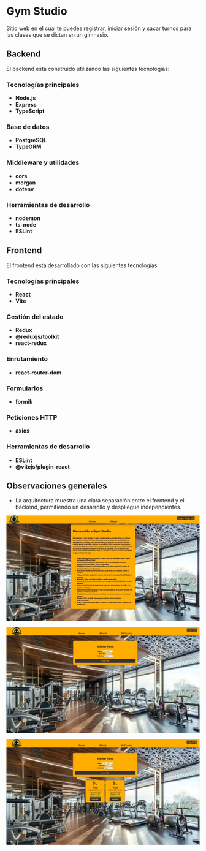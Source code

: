 # **Gym Studio**

Sitio web en el cual te puedes registrar, iniciar sesión y sacar turnos para las clases que se dictan en un gimnasio.

## Backend

El backend está construido utilizando las siguientes tecnologías:

### Tecnologías principales
- **Node.js**
- **Express**
- **TypeScript**

### Base de datos
- **PostgreSQL**
- **TypeORM**

### Middleware y utilidades
- **cors**
- **morgan**
- **dotenv**

### Herramientas de desarrollo
- **nodemon**
- **ts-node**
- **ESLint**

## Frontend

El frontend está desarrollado con las siguientes tecnologías:

### Tecnologías principales
- **React**
- **Vite**

### Gestión del estado
- **Redux**
- **@reduxjs/toolkit**
- **react-redux**

### Enrutamiento
- **react-router-dom**

### Formularios
- **formik**

### Peticiones HTTP
- **axios**

### Herramientas de desarrollo
- **ESLint**
- **@vitejs/plugin-react**

## Observaciones generales

- La arquitectura muestra una clara separación entre el frontend y el backend, permitiendo un desarrollo y despliegue independientes.

![](https://github.com/Otah11/Proyecto-M3-Henry/blob/main/pm3-01.jpg)

![](https://github.com/Otah11/Proyecto-M3-Henry/blob/main/pm3-02.jpg)

![](https://github.com/Otah11/Proyecto-M3-Henry/blob/main/pm3-03.jpg)
